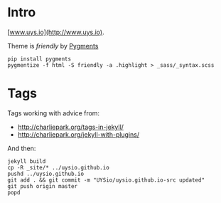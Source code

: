 # Intro

[www.uys.io](http://www.uys.io).

Theme is *friendly* by [Pygments](https://pypi.python.org/pypi/Pygments)

    pip install pygments
    pygmentize -f html -S friendly -a .highlight > _sass/_syntax.scss

# Tags

Tags working with advice from:

* http://charliepark.org/tags-in-jekyll/
* http://charliepark.org/jekyll-with-plugins/

And then:

    jekyll build
    cp -R _site/* ../uysio.github.io
    pushd ../uysio.github.io
    git add . && git commit -m "UYSio/uysio.github.io-src updated"
    git push origin master
    popd
